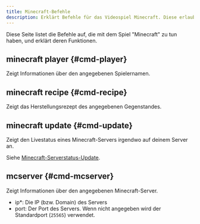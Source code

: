 ```yaml
---
title: Minecraft-Befehle
description: Erklärt Befehle für das Videospiel Minecraft. Diese erlauben dir unter anderem, schnell Informationen über einen Spieler oder Serverstatus herauszufinden.
---
```


Diese Seite listet die Befehle auf, die mit dem Spiel "Minecraft" zu tun haben, und erklärt deren Funktionen.

## minecraft player {#cmd-player}

<Command slash="minecraft player name:Spielername" message="minecraft player <Spielername>"></Command>

Zeigt Informationen über den angegebenen Spielernamen.

## minecraft recipe {#cmd-recipe}

<Command slash="minecraft recipe item:Minecraft-Gegenstands-ID" message="minecraft recipe <Minecraft-Gegenstands-ID>"></Command>

Zeigt das Herstellungsrezept des angegebenen Gegenstandes.

## minecraft update {#cmd-update}

<Command slash="minecraft update"></Command>

Zeigt den Livestatus eines Minecraft-Servers irgendwo auf deinem Server an.

Siehe [Minecraft-Serverstatus-Update](/mcupdate).

<!--
## minecraft lint {#cmd-lint}

<Command slash="minecraft lint command:Minecraft-Befehle" message="minecraft lint <Minecraft-Befehle>"></Command>

Validiert die eingegebenen Minecraft-Befehle.
-->

## mcserver {#cmd-mcserver}

<Command slash="mcserver ip:Server-IP [port:Serverport]" message="mcserver <Server-IP> [<Serverport>]"></Command>

Zeigt Informationen über den angegebenen Minecraft-Server.

- ip*: Die IP (bzw. Domain) des Servers
- port: Der Port des Servers. Wenn nicht angegeben wird der Standardport (`25565`) verwendet.

